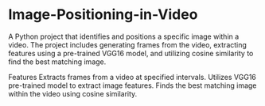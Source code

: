 # Image-Positioning-in-Video
A Python project that identifies and positions a specific image within a video. The project includes generating frames from the video, extracting features using a pre-trained VGG16 model, and utilizing cosine similarity to find the best matching image.

Features
Extracts frames from a video at specified intervals.
Utilizes VGG16 pre-trained model to extract image features.
Finds the best matching image within the video using cosine similarity.


